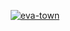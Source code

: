 <div align="center">

[![eva-town](https://github.com/evadecker/evadecker/assets/4117920/5e80baac-536f-48a1-9c99-4c2eca13837c)](https://eva.town)

</div>